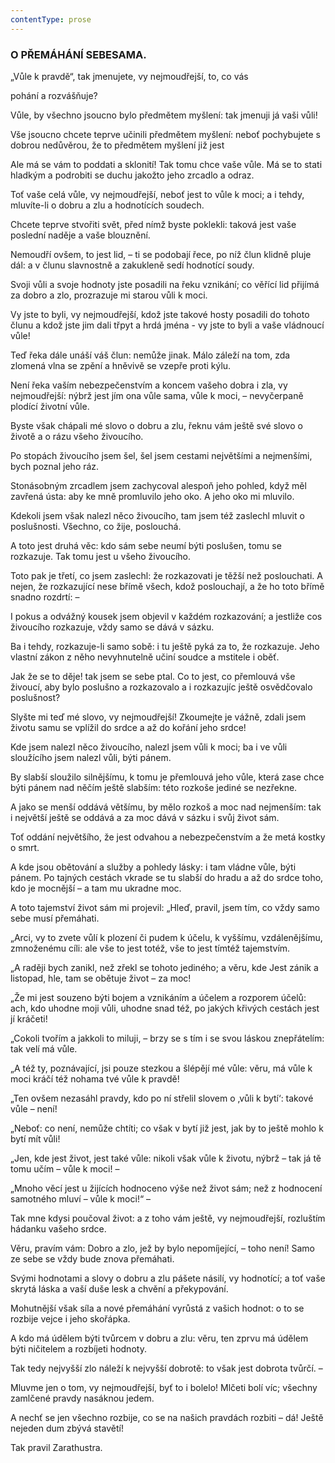 ```yaml
---
contentType: prose
---
```


### O PŘEMÁHÁNÍ SEBESAMA.

„Vůle k pravdě“, tak jmenujete, vy nejmoudřejší, to, co vás

pohání a rozvášňuje? 

Vůle, by všechno jsoucno bylo předmětem myšlení: tak jmenuji já vaši vůli!

Vše jsoucno chcete teprve učinili předmětem myšlení: neboť pochybujete s dobrou nedůvěrou, že to předmětem myšlení již jest

Ale má se vám to poddati a sklonití! Tak tomu chce vaše vůle. Má se to stati hladkým a podrobiti se duchu jakožto jeho zrcadlo a odraz.

Toť vaše celá vůle, vy nejmoudřejší, neboť jest to vůle k moci; a i tehdy, mluvíte-li o dobru a zlu a hodnotících soudech.

Chcete teprve stvořiti svět, před nímž byste poklekli: taková jest vaše poslední naděje a vaše blouznění.

Nemoudří ovšem, to jest lid, – ti se podobají řece, po níž člun klidně pluje dál: a v člunu slavnostně a zakukleně sedí hodnotící soudy.

Svoji vůli a svoje hodnoty jste posadili na řeku vznikání; co věřící lid přijímá za dobro a zlo, prozrazuje mi starou vůli k moci. 

Vy jste to byli, vy nejmoudřejší, kdož jste takové hosty posadili do tohoto člunu a kdož jste jim dali třpyt a hrdá jména - vy jste to byli a vaše vládnoucí vůle! 

Teď řeka dále unáší váš člun: nemůže jinak. Málo záleží na tom, zda zlomená vlna se zpění a hněvivě se vzepře proti kýlu. 

Není řeka vaším nebezpečenstvím a koncem vašeho dobra i zla, vy nejmoudřejší: nýbrž jest jím ona vůle sama, vůle k moci, – nevyčerpaně plodící životní vůle. 

Byste však chápali mé slovo o dobru a zlu, řeknu vám ještě své slovo o životě a o rázu všeho živoucího. 

Po stopách živoucího jsem šel, šel jsem cestami největšími a nejmenšími, bych poznal jeho ráz. 

Stonásobným zrcadlem jsem zachycoval alespoň jeho pohled, když měl zavřená ústa: aby ke mně promluvilo jeho oko. A jeho oko mi mluvilo.

Kdekoli jsem však nalezl něco živoucího, tam jsem též zaslechl mluvit o poslušnosti. Všechno, co žije, poslouchá. 

A toto jest druhá věc: kdo sám sebe neumí býti poslušen, tomu se rozkazuje. Tak tomu jest u všeho živoucího. 

Toto pak je třetí, co jsem zaslechl: že rozkazovati je těžší než poslouchati. A nejen, že rozkazující nese břímě všech, kdož poslouchají, a že ho toto břímě snadno rozdrtí: – 

I pokus a odvážný kousek jsem objevil v každém rozkazování; a jestliže cos živoucího rozkazuje, vždy samo se dává v sázku. 

Ba i tehdy, rozkazuje-li samo sobě: i tu ještě pyká za to, že rozkazuje. Jeho vlastní zákon z něho nevyhnutelně učiní soudce a mstitele i oběť. 

Jak že se to děje! tak jsem se sebe ptal. Co to jest, co přemlouvá vše živoucí, aby bylo poslušno a rozkazovalo a i rozkazujíc ještě osvědčovalo poslušnost? 

Slyšte mi teď mé slovo, vy nejmoudřejší! Zkoumejte je vážně, zdali jsem životu samu se vplížil do srdce a až do kořání jeho srdce! 

Kde jsem nalezl něco živoucího, nalezl jsem vůli k moci; ba i ve vůli sloužícího jsem nalezl vůli, býti pánem. 

By slabší sloužilo silnějšímu, k tomu je přemlouvá jeho vůle, která zase chce býti pánem nad něčím ještě slabším: této rozkoše jediné se nezřekne. 

A jako se menší oddává většímu, by mělo rozkoš a moc nad nejmenším: tak i největší ještě se oddává a za moc dává v sázku i svůj život sám. 

Toť oddání největšího, že jest odvahou a nebezpečenstvím a že metá kostky o smrt. 

A kde jsou obětování a služby a pohledy lásky: i tam vládne vůle, býti pánem. Po tajných cestách vkrade se tu slabší do hradu a až do srdce toho, kdo je mocnější – a tam mu ukradne moc. 

A toto tajemství život sám mi projevil: „Hleď, pravil, jsem tím, co vždy samo sebe musí přemáhati. 

„Arci, vy to zvete vůlí k plození či pudem k účelu, k vyššímu, vzdálenějšímu, zmnoženému cíli: ale vše to jest totéž, vše to jest tímtéž tajemstvím.

„A raději bych zanikl, než zřekl se tohoto jediného; a věru, kde Jest zánik a listopad, hle, tam se obětuje život – za moc!

„Že mi jest souzeno býti bojem a vznikáním a účelem a rozporem účelů: ach, kdo uhodne moji vůli, uhodne snad též, po jakých křivých cestách jest jí kráčeti!

„Cokoli tvořím a jakkoli to miluji, – brzy se s tím i se svou láskou znepřátelím: tak velí má vůle.

„A též ty, poznávající, jsi pouze stezkou a šlépějí mé vůle: věru, má vůle k moci kráčí též nohama tvé vůle k pravdě!

„Ten ovšem nezasáhl pravdy, kdo po ní střelil slovem o ‚vůli k bytí‘: takové vůle – není!

„Neboť: co není, nemůže chtíti; co však v bytí již jest, jak by to ještě mohlo k bytí mít vůli!

„Jen, kde jest život, jest také vůle: nikoli však vůle k životu, nýbrž – tak já tě tomu učím – vůle k moci! –

„Mnoho věcí jest u žijících hodnoceno výše než život sám; než z hodnocení samotného mluví – vůle k moci!“ –

Tak mne kdysi poučoval život: a z toho vám ještě, vy nejmoudřejší, rozluštím hádanku vašeho srdce.

Věru, pravím vám: Dobro a zlo, jež by bylo nepomíjející, – toho není! Samo ze sebe se vždy bude znova přemáhati.

Svými hodnotami a slovy o dobru a zlu pášete násilí, vy hodnotící; a toť vaše skrytá láska a vaší duše lesk a chvění a překypování.

Mohutnější však síla a nové přemáhání vyrůstá z vašich hodnot: o to se rozbije vejce i jeho skořápka.

A kdo má údělem býti tvůrcem v dobru a zlu: věru, ten zprvu má údělem býti ničitelem a rozbíjeti hodnoty.

Tak tedy nejvyšší zlo náleží k nejvyšší dobrotě: to však jest dobrota tvůrčí. –

Mluvme jen o tom, vy nejmoudřejší, byť to i bolelo! Mlčeti bolí víc; všechny zamlčené pravdy nasáknou jedem.

A nechť se jen všechno rozbije, co se na našich pravdách rozbiti – dá! Ještě nejeden dum zbývá stavětí!

  

Tak pravil Zarathustra.
